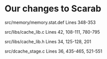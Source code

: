 # Our changes to Scarab

src/memory/memory.stat.def
Lines 348-353

src/libs/cache_lib.c
Lines 42, 108-111, 780-795

src/libs/cache_lib.h
Lines 34, 125-128, 201

src/dcache_stage.c
Lines 36, 435-465, 521-551

